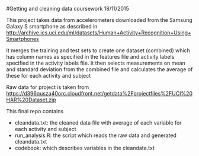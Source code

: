 #Getting and cleaning data coursework
18/11/2015

This project takes data from accelerometers downloaded from the Samsung Galaxy S smartphone
as described in http://archive.ics.uci.edu/ml/datasets/Human+Activity+Recognition+Using+Smartphones 

It merges the training and test sets to create one dataset (combined)
which has column names as specified in the features file and activity labels specified in the
activity labels file.  It then selects measurements on mean and standard deviation from the combined file
and calculates the average of these for each activity and subject

Raw data for project is taken from 
https://d396qusza40orc.cloudfront.net/getdata%2Fprojectfiles%2FUCI%20HAR%20Dataset.zip 

This final repo contains
* cleandata.txt: the cleaned data file with average of each variable for each activity and subject
* run_analysis.R: the script which reads the raw data and generated cleandata.txt
* codebook: which describes variables in the cleandata.txt
